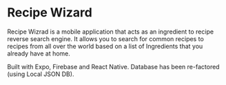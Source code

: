 # Recipe Wizard
Recipe Wizrad is a mobile application that acts as an ingredient to recipe reverse search engine. It allows you to search for common recipes to recipes from all over the world based on a list of Ingredients that you already have at home. 


Built with Expo, Firebase and React Native. Database has been re-factored (using Local JSON DB). 

